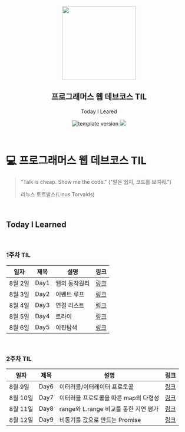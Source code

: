 <br/>
<p align="middle" >
  <img width="200px;" src="./src/images/prgms-logo.png"/>
</p>
<h2 align="middle">프로그래머스 웹 데브코스 TIL</h2>
<p align="middle">Today I Leared</p>
<p align="middle">
  <img src="https://img.shields.io/badge/version-1.0.0-blue?style=flat-square" alt="template version"/>
  <img src="https://img.shields.io/badge/language-md-md.svg?style=flat-square"/>
</p>

<p align="middle">
  <!-- <a href="#">☕ 블로그 링크</a> -->  
</p>

<br/>

# 💻 프로그래머스 웹 데브코스 TIL

> "Talk is cheap. Show me the code."
> ("말은 쉽지, 코드를 보여줘.")
>
> 리누스 토르발스(Linus Torvalds)

<br/>

## Today I Learned

<br/>

### 1주차 TIL

| 일자    | 제목 | 설명          | 링크                                           |
| ------- | ---- | ------------- | ---------------------------------------------- |
| 8월 2일 | Day1 | 웹의 동작원리 | [링크](https://velog.io/@dasssseul/TIL-Day182) |
| 8월 3일 | Day2 | 이벤트 루프   | [링크](https://velog.io/@dasssseul/TIL-Day283) |
| 8월 4일 | Day3 | 연결 리스트   | [링크](https://velog.io/@dasssseul/TIL-Day384) |
| 8월 5일 | Day4 | 트라이        | [링크](https://velog.io/@dasssseul/TILDay485)  |
| 8월 6일 | Day5 | 이진탐색      | [링크](https://velog.io/@dasssseul/TILDay586)  |

<br/>

### 2주차 TIL

| 일자     | 제목 | 설명                                  | 링크                                           |
| -------- | ---- | ------------------------------------- | ---------------------------------------------- |
| 8월 9일  | Day6 | 이터러블/이터레이터 프로토콜          | [링크](https://velog.io/@dasssseul/TILDay689)  |
| 8월 10일 | Day7 | 이터러블 프로토콜을 따른 map의 다형성 | [링크](https://velog.io/@dasssseul/TILDay7810) |
| 8월 11일 | Day8 | range와 L.range 비교를 통한 지연 평가 | [링크](https://velog.io/@dasssseul/TILDay8811) |
| 8월 12일 | Day9 | 비동기를 값으로 만드는 Promise        | [링크](https://velog.io/@dasssseul/TILDay9812) |
